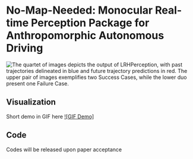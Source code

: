# No-Map-Needed: Monocular Real-time Perception Package for Anthropomorphic Autonomous Driving
![The quartet of images depicts the output of LRHPerception, with past trajectories delineated in blue and future trajectory predictions in red. The upper pair of images exemplifies two Success Cases, while the lower duo present one Failure Case.](imgs/Viz_Result.png)
## Visualization
Short demo in GIF here
[![GIF Demo]](imgs/LRHPvideo_GIF.gif)
## Code
Codes will be released upon paper acceptance
